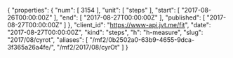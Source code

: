 {
  "properties": {
    "num": [
      3154
    ],
    "unit": [
      "steps"
    ],
    "start": [
      "2017-08-26T00:00:00Z"
    ],
    "end": [
      "2017-08-27T00:00:00Z"
    ],
    "published": [
      "2017-08-27T00:00:00Z"
    ]
  },
  "client_id": "https://www-api.jvt.me/fit",
  "date": "2017-08-27T00:00:00Z",
  "kind": "steps",
  "h": "h-measure",
  "slug": "2017/08/cyrot",
  "aliases": [
    "/mf2/0b2502a0-63b9-4655-9dca-3f365a26a4fe/",
    "/mf2/2017/08/cyrOt"
  ]
}
